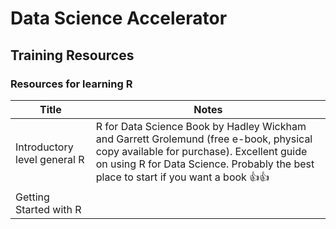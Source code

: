 # Data Science Accelerator

## Training Resources

### Resources for learning R

|Title|Notes|
|---|---|
|Introductory level general R| R for Data Science Book by Hadley Wickham and Garrett Grolemund (free e-book, physical copy available for purchase). Excellent guide on using R for Data Science. Probably the best place to start if you want a book 👍👍
Getting Started with R |
